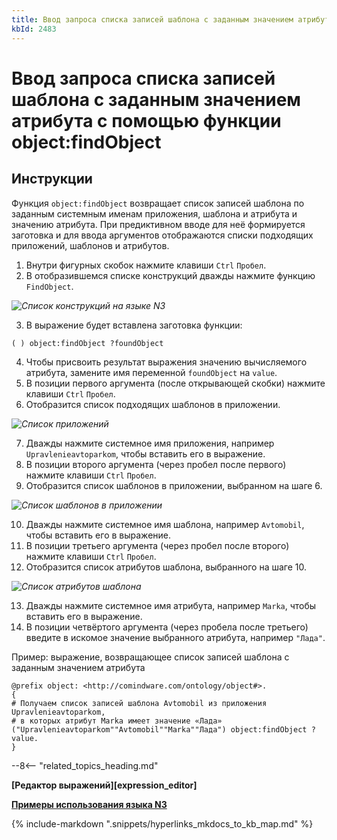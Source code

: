 ```yaml
---
title: Ввод запроса списка записей шаблона с заданным значением атрибута с помощью функции object:findObject
kbId: 2483
---
```


# Ввод запроса списка записей шаблона с заданным значением атрибута с помощью функции object:findObject

## Инструкции

Функция `object:findObject` возвращает список записей шаблона по заданным системным именам приложения, шаблона и атрибута и значению атрибута. При предиктивном вводе для неё формируется заготовка и для ввода аргументов отображаются списки подходящих приложений, шаблонов и атрибутов.

1. Внутри фигурных скобок нажмите клавиши `Ctrl` `Пробел`.
2. В отобразившемся списке конструкций дважды нажмите функцию `FindObject`.

_![Список конструкций на языке N3](https://kb.comindware.ru/assets/n3_editor_findobject_autocomplete.png)_

3. В выражение будет вставлена заготовка функции:

```
( ) object:findObject ?foundObject
```
4. Чтобы присвоить результат выражения значению вычисляемого атрибута, замените имя переменной `foundObject` на `value`.
5. В позиции первого аргумента (после открывающей скобки) нажмите клавиши `Ctrl` `Пробел`.
6. Отобразится список подходящих шаблонов в приложении.

_![Список приложений](https://kb.comindware.ru/assets/n3_editor_findobject_argument1_autocomplete.png)_

7. Дважды нажмите системное имя приложения, например `Upravlenieavtoparkom`, чтобы вставить его в выражение.
8. В позиции второго аргумента (через пробел после первого) нажмите клавиши `Ctrl` `Пробел`.
9. Отобразится список шаблонов в приложении, выбранном на шаге 6.

_![Список шаблонов в приложении](https://kb.comindware.ru/assets/n3_editor_findobject_argument2_autocomplete.png)_

10. Дважды нажмите системное имя шаблона, например `Avtomobil`, чтобы вставить его в выражение.
11. В позиции третьего аргумента (через пробел после второго) нажмите клавиши `Ctrl` `Пробел`.
12. Отобразится список атрибутов шаблона, выбранного на шаге 10.

_![Список атрибутов шаблона](https://kb.comindware.ru/assets/n3_editor_findobject_argument3_autocomplete.png)_

13. Дважды нажмите системное имя атрибута, например `Marka`, чтобы вставить его в выражение.
14. В позиции четвёртого аргумента (через пробела после третьего) введите в искомое значение выбранного атрибута, например `"Лада"`.

Пример: выражение, возвращающее список записей шаблона с заданным значением атрибута

```
@prefix object: <http://comindware.com/ontology/object#>.
{
# Получаем список записей шаблона Avtomobil из приложения Upravlenieavtoparkom,
# в которых атрибут Marka имеет значение «Лада»
("Upravlenieavtoparkom""Avtomobil""Marka""Лада") object:findObject ?value.
}
```

--8<-- "related_topics_heading.md"

**[Редактор выражений][expression_editor]**

**[Примеры использования языка N3](https://kb.comindware.ru/category.php?id=408)**

{% include-markdown ".snippets/hyperlinks_mkdocs_to_kb_map.md" %}
